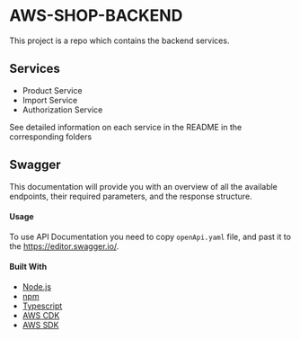 # AWS-SHOP-BACKEND

This project is a repo which contains the backend services.

## Services

- Product Service
- Import Service
- Authorization Service

See detailed information on each service in the README in the corresponding folders

## Swagger

This documentation will provide you with an overview of all the available endpoints, their required parameters, and the response structure.

#### Usage

To use API Documentation you need to copy `openApi.yaml` file, and past it to the https://editor.swagger.io/.

#### Built With

- [Node.js](https://nodejs.org/en/)
- [npm](https://www.npmjs.com/)
- [Typescript](https://www.typescriptlang.org/)
- [AWS CDK](https://aws.amazon.com/cdk/)
- [AWS SDK](https://docs.aws.amazon.com/AWSJavaScriptSDK/v3/latest/)
